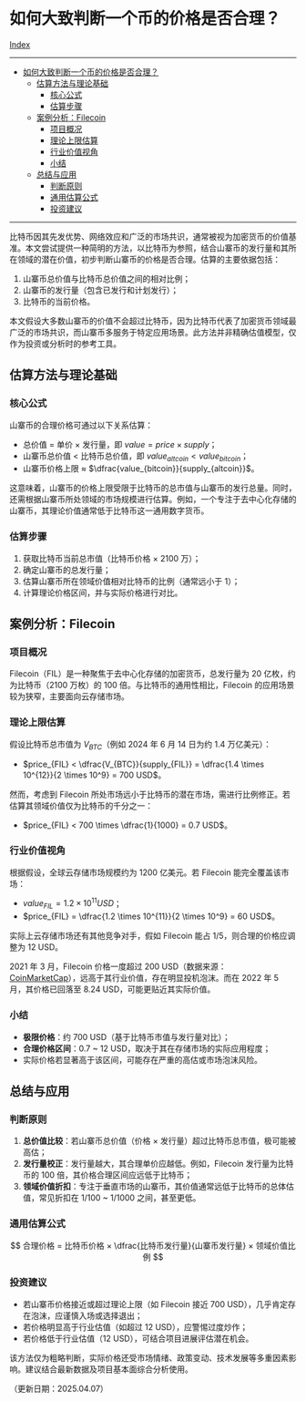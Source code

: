 # 如何大致判断一个币的价格是否合理？

[Index](index.md)

---

- [如何大致判断一个币的价格是否合理？](#如何大致判断一个币的价格是否合理)
  - [估算方法与理论基础](#估算方法与理论基础)
    - [核心公式](#核心公式)
    - [估算步骤](#估算步骤)
  - [案例分析：Filecoin](#案例分析filecoin)
    - [项目概况](#项目概况)
    - [理论上限估算](#理论上限估算)
    - [行业价值视角](#行业价值视角)
    - [小结](#小结)
  - [总结与应用](#总结与应用)
    - [判断原则](#判断原则)
    - [通用估算公式](#通用估算公式)
    - [投资建议](#投资建议)

---

比特币因其先发优势、网络效应和广泛的市场共识，通常被视为加密货币的价值基准。本文尝试提供一种简明的方法，以比特币为参照，结合山寨币的发行量和其所在领域的潜在价值，初步判断山寨币的价格是否合理。估算的主要依据包括：

1. 山寨币总价值与比特币总价值之间的相对比例；
2. 山寨币的发行量（包含已发行和计划发行）；
3. 比特币的当前价格。

本文假设大多数山寨币的价值不会超过比特币，因为比特币代表了加密货币领域最广泛的市场共识，而山寨币多服务于特定应用场景。此方法并非精确估值模型，仅作为投资或分析时的参考工具。

## 估算方法与理论基础

### 核心公式

山寨币的合理价格可通过以下关系估算：

- 总价值 = 单价 × 发行量，即 $value = price \times supply$；
- 山寨币总价值 < 比特币总价值，即 $value_{altcoin} < value_{bitcoin}$；
- 山寨币价格上限 ≈ $\dfrac{value_{bitcoin}}{supply_{altcoin}}$。

这意味着，山寨币的价格上限受限于比特币的总市值与山寨币的发行总量。同时，还需根据山寨币所处领域的市场规模进行估算。例如，一个专注于去中心化存储的山寨币，其理论价值通常低于比特币这一通用数字货币。

### 估算步骤

1. 获取比特币当前总市值（比特币价格 × 2100 万）；
2. 确定山寨币的总发行量；
3. 估算山寨币所在领域价值相对比特币的比例（通常远小于 1）；
4. 计算理论价格区间，并与实际价格进行对比。

## 案例分析：Filecoin

### 项目概况

Filecoin（FIL）是一种聚焦于去中心化存储的加密货币，总发行量为 20 亿枚，约为比特币（2100 万枚）的 100 倍。与比特币的通用性相比，Filecoin 的应用场景较为狭窄，主要面向云存储市场。

### 理论上限估算

假设比特币总市值为 $V_{BTC}$（例如 2024 年 6 月 14 日为约 1.4 万亿美元）：

- $price_{FIL} < \dfrac{V_{BTC}}{supply_{FIL}} = \dfrac{1.4 \times 10^{12}}{2 \times 10^9} = 700 USD$。

然而，考虑到 Filecoin 所处市场远小于比特币的潜在市场，需进行比例修正。若估算其领域价值仅为比特币的千分之一：

- $price_{FIL} < 700 \times \dfrac{1}{1000} = 0.7 USD$。

### 行业价值视角

根据假设，全球云存储市场规模约为 1200 亿美元。若 Filecoin 能完全覆盖该市场：

- $value_{FIL} = 1.2 \times 10^{11} USD$；
- $price_{FIL} = \dfrac{1.2 \times 10^{11}}{2 \times 10^9} = 60 USD$。

实际上云存储市场还有其他竞争对手，假如 Filecoin 能占 1/5，则合理的价格应调整为 12 USD。

2021 年 3 月，Filecoin 价格一度超过 200 USD（数据来源：[CoinMarketCap](https://coinmarketcap.com/currencies/filecoin/#Chart)），远高于其行业价值，存在明显投机泡沫。而在 2022 年 5 月，其价格已回落至 8.24 USD，可能更贴近其实际价值。

### 小结

- **极限价格**：约 700 USD（基于比特币市值与发行量对比）；
- **合理价格区间**：0.7 ~ 12 USD，取决于其在存储市场的实际应用程度；
- 实际价格若显著高于该区间，可能存在严重的高估或市场泡沫风险。

## 总结与应用

### 判断原则

1. **总价值比较**：若山寨币总价值（价格 × 发行量）超过比特币总市值，极可能被高估；
2. **发行量校正**：发行量越大，其合理单价应越低。例如，Filecoin 发行量为比特币的 100 倍，其价格合理区间应远低于比特币；
3. **领域价值折扣**：专注于垂直市场的山寨币，其价值通常远低于比特币的总体估值，常见折扣在 1/100 ~ 1/1000 之间，甚至更低。

### 通用估算公式

$$
合理价格 = 比特币价格 × \dfrac{比特币发行量}{山寨币发行量} × 领域价值比例
$$

### 投资建议

- 若山寨币价格接近或超过理论上限（如 Filecoin 接近 700 USD），几乎肯定存在泡沫，应谨慎入场或选择退出；
- 若价格明显高于行业估值（如超过 12 USD），应警惕过度炒作；
- 若价格低于行业估值（12 USD），可结合项目进展评估潜在机会。

该方法仅为粗略判断，实际价格还受市场情绪、政策变动、技术发展等多重因素影响。建议结合最新数据及项目基本面综合分析使用。

（更新日期：2025.04.07）

<script>
MathJax = {
  tex: {
    inlineMath: [['$', '$'], ['\\(', '\\)']]
  }
};
</script>
<script id="MathJax-script" async
  src="https://cdn.jsdelivr.net/npm/mathjax@3/es5/tex-chtml.js">
</script>
